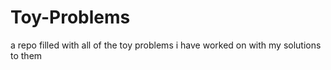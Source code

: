 # Toy-Problems
a repo filled with all of the toy problems i have worked on with my solutions to them

